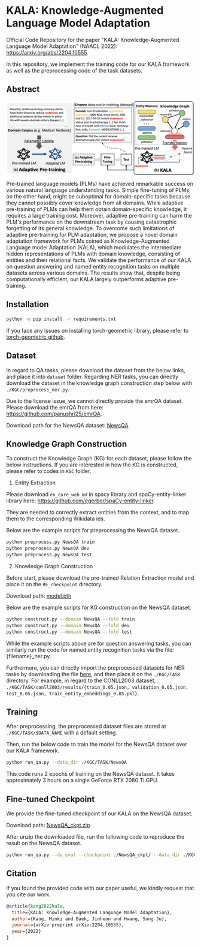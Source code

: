 # KALA: Knowledge-Augmented Language Model Adaptation

Official Code Repository for the paper "KALA: Knowledge-Augmented Language Model Adaptation" (NAACL 2022): https://arxiv.org/abs/2204.10555.

In this repository, we implement the training code for our KALA framework as well as the preprocessing code of the task datasets.

## Abstract
<img align="middle" width="900" src="https://github.com/Nardien/KALA/blob/master/images/concept_fig.png">

Pre-trained language models (PLMs) have achieved remarkable success on various natural language understanding tasks.
Simple fine-tuning of PLMs, on the other hand, might be suboptimal for domain-specific tasks because they cannot possibly cover knowledge from all domains.
While adaptive pre-training of PLMs can help them obtain domain-specific knowledge, it requires a large training cost.
Moreover, adaptive pre-training can harm the PLM's performance on the downstream task by causing catastrophic forgetting of its general knowledge.
To overcome such limitations of adaptive pre-training for PLM adaptation, we propose a novel domain adaptation framework for PLMs coined as Knowledge-Augmented Language model Adaptation (KALA),
which modulates the intermediate hidden representations of PLMs with domain knowledge, consisting of entities and their relational facts.
We validate the performance of our KALA on question answering and named entity recognition tasks on multiple datasets across various domains.
The results show that, despite being computationally efficient, our KALA largely outperforms adaptive pre-training.

## Installation
```bash
python -m pip install -r requirements.txt
```
If you face any issues on installing torch-geometric library, please refer to [torch-geometric github](https://github.com/pyg-team/pytorch_geometric).

## Dataset
In regard to QA tasks, please download the dataset from the below links, and place it into `dataset` folder. Regarding NER tasks, you can directly download the dataset in the knowledge graph construction step below with `./KGC/preprocess_ner.py`.

Due to the license issue, we cannot directly provide the emrQA dataset. Please download the emrQA from here: https://github.com/panushri25/emrQA.

Download path for the NewsQA dataset: [NewsQA](https://drive.google.com/file/d/1TZCOm6lGKaz4fm_QaCrZladN-7YJkjt2/view?usp=sharing)

## Knowledge Graph Construction
To construct the Knowledge Graph (KG) for each dataset, please follow the below instructions.
If you are interested in how the KG is constructed, please refer to codes in `KGC` folder.

1. Entity Extraction

Please download `en_core_web_md` in spacy library and spaCy-entity-linker library here: https://github.com/egerber/spaCy-entity-linker.

They are needed to correctly extract entities from the context, and to map them to the corresponding Wikidata ids.

Below are the example scripts for preprocessing the NewsQA dataset.

```bash
python preprocess.py NewsQA train
python preprocess.py NewsQA dev
python preprocess.py NewsQA test
```

2. Knowledge Graph Construction

Before start, please download the pre-trained Relation Extraction model and place it on the `RE_checkpoint` directory. 

Download path: [model.pth](https://drive.google.com/file/d/1XrUUb6aDWTTPAV_CfTBWGh6sYr89w9OW/view?usp=sharing)

Below are the example scripts for KG construction on the NewsQA dataset.

```bash
python construct.py --domain NewsQA --fold train
python construct.py --domain NewsQA --fold dev
python construct.py --domain NewsQA --fold test 
```

While the example scripts above are for question answering tasks, you can similarly run the code for named entity recognition tasks via the file: {filename}_ner.py.

Furthermore, you can directly import the preprocessed datasets for NER tasks by downloading the file [here](https://1drv.ms/u/s!Aj5JerV8SMDyi59jrrKrSK-HUw6wGQ?e=paPdRX), and then place it on the `./KGC/TASK` directory. For example, in regard to the CONLL2003 dataset, `./KGC/TASK/conll2003/results/{train_0.05.json, validation_0.05.json, test_0.05.json, train_entity_embeddings_0.05.pkl}`.

## Training
After preprocessing, the preprocessed dataset files are stored at `./KGC/TASK/$DATA_NAME` with a default setting.

Then, run the below code to train the model for the NewsQA dataset over our KALA framework.

```bash
python run_qa.py --data_dir ./KGC/TASK/NewsQA
```

This code runs 2 epochs of training on the NewsQA dataset. It takes approximately 3 hours on a single GeForce RTX 2080 Ti GPU.

## Fine-tuned Checkpoint

We provide the fine-tuned checkpoint of our KALA on the NewsQA dataset.

Download path: [NewsQA_ckpt.zip](https://drive.google.com/file/d/1yVXmAboH-8Es_7fNmwChFypdXrXAZ3Yl/view?usp=sharing)

After unzip the downloaded file, run the following code to reproduce the result on the NewsQA dataset.

```bash
python run_qa.py --do_eval --checkpoint ./NewsQA_ckpt/ --data_dir ./KGC/TASK/NewsQA
```

## Citation
If you found the provided code with our paper useful, we kindly request that you cite our work.
```BibTex
@article{kang2022kala,
  title={KALA: Knowledge-Augmented Language Model Adaptation},
  author={Kang, Minki and Baek, Jinheon and Hwang, Sung Ju},
  journal={arXiv preprint arXiv:2204.10555},
  year={2022}
}
```
